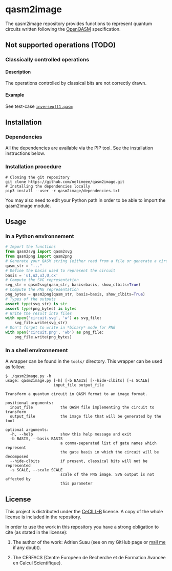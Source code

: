 # qasm2image

The qasm2image repository provides functions to represent quantum circuits written following the [OpenQASM](https://github.com/QISKit/qiskit-openqasm) specification.

## Not supported operations (TODO)

### Classically controlled operations

#### Description

The operations controlled by classical bits are not correctly drawn.

#### Example

See test-case [`inverseqft1.qasm`](tests/qasm/inverseqft1.qasm)

## Installation

### Dependencies

All the dependencies are available via the PIP tool. See the installation instructions below.

### Installation procedure

```shell
# Cloning the git repository
git clone https://github.com/nelimeee/qasm2image.git
# Installing the dependencies locally
pip3 install --user -r qasm2image/dependencies.txt
```

You may also need to edit your Python path in order to be able to import the qasm2image module.

## Usage

### In a Python environnement

```python
# Import the functions
from qasm2svg import qasm2svg
from qasm2png import qasm2png
# Generate your QASM string (either read from a file or generate a circuit and ask for its QASM).
qasm_str = "..."
# Define the basis used to represent the circuit
basis = 'u1,u2,u3,U,cx'
# Compute the SVG representation
svg_str = qasm2svg(qasm_str, basis=basis, show_clbits=True)
# Compute the PNG representation
png_bytes = qasm2png(qasm_str, basis=basis, show_clbits=True)
# Types of the outputs
assert type(svg_str) is str
assert type(png_bytes) is bytes
# Write the result into files
with open('circuit.svg', 'w') as svg_file:
    svg_file.write(svg_str)
# Don't forget to write in *binary* mode for PNG
with open('circuit.png', 'wb') as png_file:
    png_file.write(png_bytes)
```

### In a shell environnement

A wrapper can be found in the `tools/` directory. This wrapper can be used as follow:

```shell
$ ./qasm2image.py -h
usage: qasm2image.py [-h] [-b BASIS] [--hide-clbits] [-s SCALE]
                     input_file output_file

Transform a quantum circuit in QASM format to an image format.

positional arguments:
  input_file            the QASM file implementing the circuit to transform
  output_file           the image file that will be generated by the tool

optional arguments:
  -h, --help            show this help message and exit
  -b BASIS, --basis BASIS
                        a comma-separated list of gate names which represent
                        the gate basis in which the circuit will be decomposed
  --hide-clbits         if present, classical bits will not be represented
  -s SCALE, --scale SCALE
                        scale of the PNG image. SVG output is not affected by
                        this parameter
```

## License

This project is distributed under the [CeCILL-B](http://www.cecill.info/licences/Licence_CeCILL-B_V1-en.html) license. A copy of the whole license is included
in the repository.

In order to use the work in this repository you have a strong obligation to cite (as stated in the license):

 1. The author of the work: Adrien Suau (see on my GitHub page or [mail me](mailto:adrien.suau@grenoble-inp.org) if any doubt).

 2. The CERFACS (Centre Européen de Recherche et de Formation Avancée en Calcul Scientifique).
